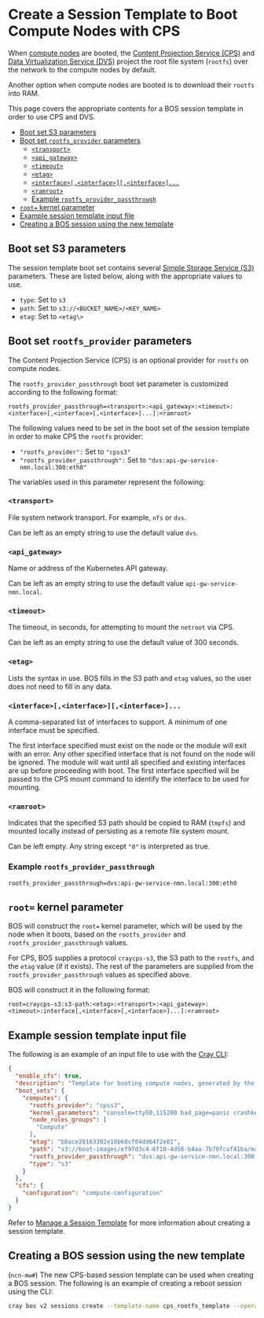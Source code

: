 # Create a Session Template to Boot Compute Nodes with CPS

When [compute nodes](../../glossary.md#compute-node-cn) are booted, the [Content Projection Service (CPS)](../../glossary.md#content-projection-service-cps) and
[Data Virtualization Service (DVS)](../../glossary.md#data-virtualization-service-dvs) project the root file system \(`rootfs`\) over the network to the compute nodes by default.

Another option when compute nodes are booted is to download their `rootfs` into RAM.

This page covers the appropriate contents for a BOS session template in order to use CPS and DVS.

- [Boot set S3 parameters](#boot-set-s3-parameters)
- [Boot set `rootfs_provider` parameters](#boot-set-rootfs_provider-parameters)
  - [`<transport>`](#transport)
  - [`<api_gateway>`](#api_gateway)
  - [`<timeout>`](#timeout)
  - [`<etag>`](#etag)
  - [`<interface>[,<interface>][,<interface>]...`](#interfaceinterfaceinterface)
  - [`<ramroot>`](#ramroot)
  - [Example `rootfs_provider_passthrough`](#example-rootfs_provider_passthrough)
- [`root=` kernel parameter](#root-kernel-parameter)
- [Example session template input file](#example-session-template-input-file)
- [Creating a BOS session using the new template](#creating-a-bos-session-using-the-new-template)

## Boot set S3 parameters

The session template boot set contains several [Simple Storage Service (S3)](../../glossary.md#simple-storage-service-s3) parameters.
These are listed below, along with the appropriate values to use.

- `type`: Set to `s3`
- `path`: Set to `s3://<BUCKET_NAME>/<KEY_NAME>`
- `etag`: Set to `<etag\>`

## Boot set `rootfs_provider` parameters

The Content Projection Service \(CPS\) is an optional provider for `rootfs` on compute nodes.

The `rootfs_provider_passthrough` boot set parameter is customized according to the following format:

```text
rootfs_provider_passthrough=<transport>:<api_gateway>:<timeout>:<interface>[,<interface>[,<interface>]...]:<ramroot>
```

The following values need to be set in the boot set of the session template in order to make CPS the `rootfs` provider:

- `"rootfs_provider":` Set to `"cpss3"`
- `"rootfs_provider_passthrough":` Set to `"dvs:api-gw-service-nmn.local:300:eth0"`

The variables used in this parameter represent the following:

### `<transport>`

File system network transport. For example, `nfs` or `dvs`.

Can be left as an empty string to use the default value `dvs`.

### `<api_gateway>`

Name or address of the Kubernetes API gateway.

Can be left as an empty string to use the default value `api-gw-service-nmn.local`.

### `<timeout>`

The timeout, in seconds, for attempting to mount the `netroot` via CPS.

Can be left as an empty string to use the default value of 300 seconds.

### `<etag>`

Lists the syntax in use. BOS fills in the S3 path and `etag` values, so the user does not need to fill in any data.

### `<interface>[,<interface>][,<interface>]...`

A comma-separated list of interfaces to support. A minimum of one interface must be specified.

The first interface specified must exist on the node or the module will exit with an error. Any other specified interface that is not found on the node will be ignored.
The module will wait until all specified and existing interfaces are up before proceeding with boot.
The first interface specified will be passed to the CPS mount command to identify the interface to be used for mounting.

### `<ramroot>`

Indicates that the specified S3 path should be copied to RAM \(`tmpfs`\) and mounted locally instead of persisting as a remote file system mount.

Can be left empty. Any string except `"0"` is interpreted as true.

### Example `rootfs_provider_passthrough`

```text
rootfs_provider_passthrough=dvs:api-gw-service-nmn.local:300:eth0
```

## `root=` kernel parameter

BOS will construct the `root=` kernel parameter, which will be used by the node when it boots, based on the `rootfs_provider` and `rootfs_provider_passthrough` values.

For CPS, BOS supplies a protocol `craycps-s3`, the S3 path to the `rootfs`, and the `etag` value \(if it exists\).
The rest of the parameters are supplied from the `rootfs_provider_passthrough` values as specified above.

BOS will construct it in the following format:

```text
root=craycps-s3:s3-path:<etag>:<transport>:<api_gateway>:<timeout>:interface[,<interface>[,<interface>]...]:<ramroot>
```

## Example session template input file

The following is an example of an input file to use with the [Cray CLI](../../glossary.md#cray-cli-cray):

```json
{
  "enable_cfs": true,
  "description": "Template for booting compute nodes, generated by the installation",
  "boot_sets": {
    "computes": {
      "rootfs_provider": "cpss3",
      "kernel_parameters": "console=ttyS0,115200 bad_page=panic crashkernel=360M hugepagelist=2m-2g intel_iommu=off intel_pstate=disable iommu=pt ip=dhcp numa_interleave_omit=headless numa_zonelist_order=node oops=panic pageblock_order=14 pcie_ports=native printk.synchronous=y rd.neednet=1 rd.retry=10 rd.shell k8s_gw=api-gw-service-nmn.local quiet turbo_boost_limit=999",
      "node_roles_groups": [
        "Compute"
      ],
      "etag": "b0ace28163302e18b68cf04dd64f2e01",
      "path": "s3://boot-images/ef97d3c4-6f10-4d58-b4aa-7b70fcaf41ba/manifest.json",
      "rootfs_provider_passthrough": "dvs:api-gw-service-nmn.local:300:eth0",
      "type": "s3"
    }
  },
  "cfs": {
    "configuration": "compute-configuration"
  }
}
```

Refer to [Manage a Session Template](Manage_a_Session_Template.md) for more information about creating a session template.

## Creating a BOS session using the new template

(`ncn-mw#`) The new CPS-based session template can be used when creating a BOS session. The following is an example of creating a reboot session using the CLI:

```bash
cray bos v2 sessions create --template-name cps_rootfs_template --operation reboot
```
